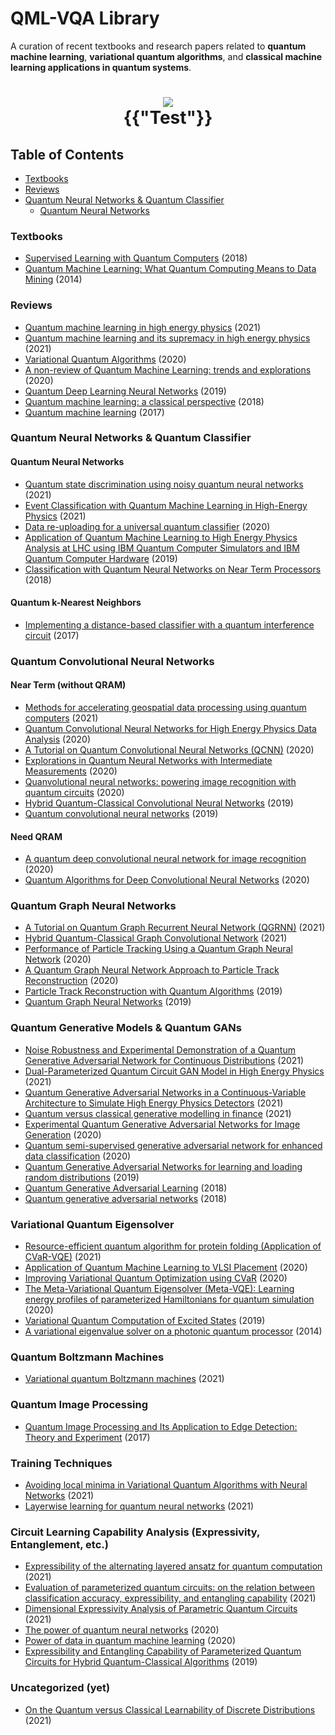 # QML-VQA Library
A curation of recent textbooks and research papers related to **quantum machine learning**, **variational quantum algorithms**, and **classical machine learning applications in quantum systems**.

<h1 align="center">
 <img src="https://media.springernature.com/lw785/springer-static/image/chp%3A10.1007%2F978-3-030-50433-5_45/MediaObjects/500809_1_En_45_Fig1_HTML.png" />
  <figcaption>{{"Test"}}</figcaption>
</h1>

## Table of Contents
- [Textbooks](#textbooks)
- [Reviews](#reviews)
- [Quantum Neural Networks & Quantum Classifier](#quantum-neural-networks-quantum-classifier)
  - [Quantum Neural Networks](#quantum-neural-networks)


### Textbooks
- [Supervised Learning with Quantum Computers](https://www.springer.com/gp/book/9783319964232) (2018)
- [Quantum Machine Learning: What Quantum Computing Means to Data Mining](https://www.sciencedirect.com/book/9780128009536/quantum-machine-learning) (2014)

### Reviews
- [Quantum machine learning in high energy physics](https://iopscience.iop.org/article/10.1088/2632-2153/abc17d) (2021)
- [Quantum machine learning and its supremacy in high energy physics](https://www.worldscientific.com/doi/abs/10.1142/S0217732320300244) (2021)
- [Variational Quantum Algorithms](https://arxiv.org/abs/2012.09265) (2020)
- [A non-review of Quantum Machine Learning: trends and explorations](https://quantum-journal.org/views/qv-2020-03-17-32/) (2020)
- [Quantum Deep Learning Neural Networks](https://link.springer.com/chapter/10.1007/978-3-030-12385-7_24) (2019)
- [Quantum machine learning: a classical perspective](https://doi.org/10.3929/ethz-b-000240892) (2018)
- [Quantum machine learning](https://www.nature.com/articles/nature23474) (2017)

### Quantum Neural Networks & Quantum Classifier
#### Quantum Neural Networks
- [Quantum state discrimination using noisy quantum neural networks](https://journals.aps.org/prresearch/abstract/10.1103/PhysRevResearch.3.013063) (2021)
- [Event Classification with Quantum Machine Learning in High-Energy Physics](https://link.springer.com/article/10.1007%2Fs41781-020-00047-7) (2021)
- [Data re-uploading for a universal quantum classifier](https://quantum-journal.org/papers/q-2020-02-06-226/) (2020)
- [Application of Quantum Machine Learning to High Energy Physics Analysis at LHC using IBM Quantum Computer Simulators and IBM Quantum Computer Hardware](https://pos.sissa.it/367/049) (2019)
- [Classification with Quantum Neural Networks on Near Term Processors](https://arxiv.org/abs/1802.06002) (2018)
#### Quantum k-Nearest Neighbors
- [Implementing a distance-based classifier with a quantum interference circuit](https://iopscience.iop.org/article/10.1209/0295-5075/119/60002) (2017)

### Quantum Convolutional Neural Networks
#### Near Term (without QRAM)
- [Methods for accelerating geospatial data processing using quantum computers](https://link.springer.com/article/10.1007/s42484-020-00034-6) (2021)
- [Quantum Convolutional Neural Networks for High Energy Physics Data Analysis](https://arxiv.org/abs/2012.12177) (2020)
- [A Tutorial on Quantum Convolutional Neural Networks (QCNN)](https://arxiv.org/abs/2009.09423) (2020)
- [Explorations in Quantum Neural Networks with Intermediate Measurements](https://www.esann.org/sites/default/files/proceedings/2020/ES2020-197.pdf) (2020)
- [Quanvolutional neural networks: powering image recognition with quantum circuits](https://link.springer.com/article/10.1007/s42484-020-00012-y) (2020)
- [Hybrid Quantum-Classical Convolutional Neural Networks](https://arxiv.org/abs/1911.02998) (2019)
- [Quantum convolutional neural networks](https://www.nature.com/articles/s41567-019-0648-8) (2019)
#### Need QRAM
- [A quantum deep convolutional neural network for image recognition](https://iopscience.iop.org/article/10.1088/2058-9565/ab9f93) (2020)
- [Quantum Algorithms for Deep Convolutional Neural Networks](https://iclr.cc/virtual_2020/poster_Hygab1rKDS.html) (2020)

### Quantum Graph Neural Networks
- [A Tutorial on Quantum Graph Recurrent Neural Network (QGRNN)](https://ieeexplore.ieee.org/document/9333917) (2021)
- [Hybrid Quantum-Classical Graph Convolutional Network](https://arxiv.org/abs/2101.06189) (2021)
- [Performance of Particle Tracking Using a Quantum Graph Neural Network](https://inspirehep.net/literature/1834498) (2020)
- [A Quantum Graph Neural Network Approach to Particle Track Reconstruction](https://inspirehep.net/literature/1806878) (2020)
- [Particle Track Reconstruction with Quantum Algorithms](https://www.epj-conferences.org/articles/epjconf/pdf/2020/21/epjconf_chep2020_09013.pdf) (2019)
- [Quantum Graph Neural Networks](https://arxiv.org/abs/1909.12264) (2019)

### Quantum Generative Models & Quantum GANs
- [Noise Robustness and Experimental Demonstration of a Quantum Generative Adversarial Network for Continuous Distributions](https://onlinelibrary.wiley.com/doi/10.1002/qute.202000069) (2021)
- [Dual-Parameterized Quantum Circuit GAN Model in High Energy Physics](https://arxiv.org/abs/2103.15470) (2021)
- [Quantum Generative Adversarial Networks in a Continuous-Variable Architecture to Simulate High Energy Physics Detectors](https://arxiv.org/abs/2101.11132) (2021)
- [Quantum versus classical generative modelling in finance](https://iopscience.iop.org/article/10.1088/2058-9565/abd3db) (2021)
- [Experimental Quantum Generative Adversarial Networks for Image Generation](https://arxiv.org/abs/2010.06201) (2020)
- [Quantum semi-supervised generative adversarial network for enhanced data classification](https://arxiv.org/abs/2010.13727) (2020)
- [Quantum Generative Adversarial Networks for learning and loading random distributions](https://www.nature.com/articles/s41534-019-0223-2) (2019)
- [Quantum Generative Adversarial Learning](https://journals.aps.org/prl/abstract/10.1103/PhysRevLett.121.040502) (2018)
- [Quantum generative adversarial networks](https://journals.aps.org/pra/abstract/10.1103/PhysRevA.98.012324) (2018)

### Variational Quantum Eigensolver
- [Resource-efficient quantum algorithm for protein folding (Application of CVaR-VQE)](https://www.nature.com/articles/s41534-021-00368-4) (2021)
- [Application of Quantum Machine Learning to VLSI Placement](https://dl.acm.org/doi/10.1145/3380446.3430644) (2020)
- [Improving Variational Quantum Optimization using CVaR](https://quantum-journal.org/papers/q-2020-04-20-256/) (2020)
- [The Meta-Variational Quantum Eigensolver (Meta-VQE): Learning energy profiles of parameterized Hamiltonians for quantum simulation](https://arxiv.org/abs/2009.13545) (2020)
- [Variational Quantum Computation of Excited States](https://quantum-journal.org/papers/q-2019-07-01-156/) (2019)
- [A variational eigenvalue solver on a photonic quantum processor](https://www.nature.com/articles/ncomms5213) (2014)

### Quantum Boltzmann Machines
- [Variational quantum Boltzmann machines](https://link.springer.com/article/10.1007%2Fs42484-020-00033-7) (2021)

### Quantum Image Processing
- [Quantum Image Processing and Its Application to Edge Detection: Theory and Experiment](https://journals.aps.org/prx/abstract/10.1103/PhysRevX.7.031041) (2017)

### Training Techniques
- [Avoiding local minima in Variational Quantum Algorithms with Neural Networks](https://arxiv.org/abs/2104.02955) (2021)
- [Layerwise learning for quantum neural networks](https://link.springer.com/article/10.1007%2Fs42484-020-00036-4) (2021)

### Circuit Learning Capability Analysis (Expressivity, Entanglement, etc.)
- [Expressibility of the alternating layered ansatz for quantum computation](https://quantum-journal.org/papers/q-2021-04-19-434/) (2021)
- [Evaluation of parameterized quantum circuits: on the relation between classification accuracy, expressibility, and entangling capability](https://link.springer.com/article/10.1007/s42484-021-00038-w) (2021)
- [Dimensional Expressivity Analysis of Parametric Quantum Circuits](https://quantum-journal.org/papers/q-2021-03-29-422/) (2021)
- [The power of quantum neural networks](https://arxiv.org/abs/2011.00027) (2020)
- [Power of data in quantum machine learning](https://arxiv.org/abs/2011.01938) (2020)
- [Expressibility and Entangling Capability of Parameterized Quantum Circuits for Hybrid Quantum-Classical Algorithms](https://onlinelibrary.wiley.com/doi/abs/10.1002/qute.201900070) (2019)

### Uncategorized (yet)
- [On the Quantum versus Classical Learnability of Discrete Distributions](https://quantum-journal.org/papers/q-2021-03-23-417/) (2021)
